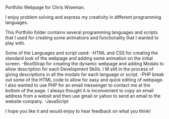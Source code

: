 Portfolio Webpage for Chris Wiseman.

I enjoy problem solving and express my creativity in different programming languages.  

This Portfolio folder contains several programming languages and scripts that I used for creating some animations and functionality
that I wanted to play with.

Some of the Languages and script used:
-HTML and CSS for creating the standard look of the webpage and adding some animation on the initial screen.
-BootStrap for creating the dynamic webpage and adding Modals to allow description for each Development Skills. I M still in the process of giving descriptions in all the modals for each language or script.
-PHP break out some of the HTML code to allow for easy and quick editing of webpage. I also wanted to use PHP for an email messenger to contact me at the bottom of the page.  I always thought it is inconvenient to copy an email address from a websit and then use gmail or yahoo to send an email to the website company.
-JavaScript 

I hope you like it and would enjoy to hear feedback on what you think!

